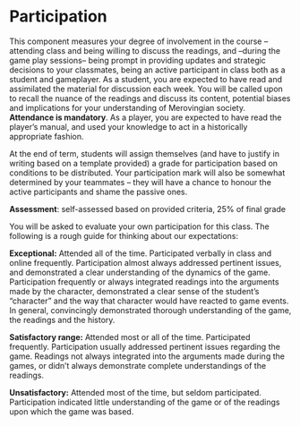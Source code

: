 # Participation

This component measures your degree of involvement in the course – attending class and being willing to discuss the readings, and –during the game play sessions– being prompt in providing updates and strategic decisions to your classmates, being an active participant in class both as a student and gameplayer. As a student, you are expected to have read and assimilated the material for discussion each week. You will be called upon to recall the nuance of the readings and discuss its content, potential biases and implications for your understanding of Merovingian society. **Attendance is mandatory**. As a player, you are expected to have read the player’s manual, and used your knowledge to act in a historically appropriate fashion.&#x20;

At the end of term, students will assign themselves (and have to justify in writing based on a template provided) a grade for participation based on conditions to be distributed. Your participation mark will also be somewhat determined by your teammates – they will have a chance to honour the active participants and shame the passive ones.

**Assessment**: self-assessed based on provided criteria, 25% of final grade

You will be asked to evaluate your own participation for this class. The following is a rough guide for thinking about our expectations:

**Exceptional:**  Attended all of the time.  Participated verbally in class and online frequently.  Participation almost always addressed pertinent issues, and demonstrated a clear understanding of the dynamics of the game.  Participation frequently or always integrated readings into the arguments made by the character, demonstrated a clear sense of the student’s “character” and the way that character would have reacted to game events.  In general, convincingly demonstrated thorough understanding of the game, the readings and the history. &#x20;

**Satisfactory range:** Attended most or all of the time.  Participated frequently.  Participation usually addressed pertinent issues regarding the game.  Readings not always integrated into the arguments made during the games, or didn’t always demonstrate complete understandings of the readings. &#x20;

**Unsatisfactory:**  Attended most of the time, but seldom participated.  Participation indicated little understanding of the game or of the readings upon which the game was based.
